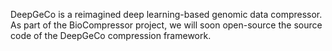 DeepGeCo is a reimagined deep learning-based genomic data compressor. As part of the BioCompressor project, we will soon open-source the source code of the DeepGeCo compression framework.